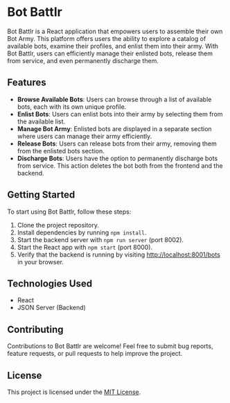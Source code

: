 # Bot Battlr

Bot Battlr is a React application that empowers users to assemble their own Bot Army. This platform offers users the ability to explore a catalog of available bots, examine their profiles, and enlist them into their army. With Bot Battlr, users can efficiently manage their enlisted bots, release them from service, and even permanently discharge them.

## Features

- **Browse Available Bots**: Users can browse through a list of available bots, each with its own unique profile.
- **Enlist Bots**: Users can enlist bots into their army by selecting them from the available list.
- **Manage Bot Army**: Enlisted bots are displayed in a separate section where users can manage their army efficiently.
- **Release Bots**: Users can release bots from their army, removing them from the enlisted bots section.
- **Discharge Bots**: Users have the option to permanently discharge bots from service. This action deletes the bot both from the frontend and the backend.

## Getting Started

To start using Bot Battlr, follow these steps:

1. Clone the project repository.
2. Install dependencies by running `npm install`.
3. Start the backend server with `npm run server` (port 8002).
4. Start the React app with `npm start` (port 8000).
5. Verify that the backend is running by visiting [http://localhost:8001/bots](http://localhost:8001/bots) in your browser.

## Technologies Used

- React
- JSON Server (Backend)

## Contributing

Contributions to Bot Battlr are welcome! Feel free to submit bug reports, feature requests, or pull requests to help improve the project.

## License

This project is licensed under the [MIT License](LICENSE).
